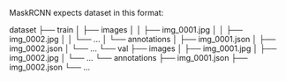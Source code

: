 
MaskRCNN expects dataset in this format:

dataset
├── train
│   ├── images
│   │   ├── img_0001.jpg
│   │   ├── img_0002.jpg
│   │   └── ...
│   └── annotations
│       ├── img_0001.json
│       ├── img_0002.json
│       └── ...
└── val
    ├── images
    │   ├── img_0001.jpg
    │   ├── img_0002.jpg
    │   └── ...
    └── annotations
        ├── img_0001.json
        ├── img_0002.json
        └── ...
